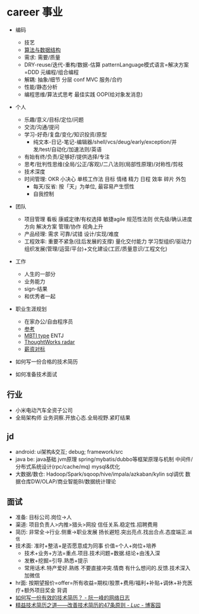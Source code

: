 # career 事业

- 编码
  - 技艺
  - [算法与数据结构](../a/algo.md)
  - 需求: 需要/质量
  - DRY-reuse/迭代-重构/数据-估算 patternLanguage模式语言=解决方案=DDD 元编程/组合编程
  - 解耦: 抽象/细节 分层 conf MVC 服务/合约
  - 性能/静态分析
  - 编程思维/算法式思考 最佳实践 OOP(给对象发消息)
- 个人
  - 乐趣/意义/目标/定位/问题
  - 交流/沟通/提问
  - 学习-好奇/复盘/变化/知识投资/原型
    - 纯文本-日记-笔记-编辑器/shell/vcs/deug/early/exception/并发/test/自动化/加速法则/英语
  - 有始有终/负责/足够好/提供选择/专注
  - 思考/批判性思维(全局/公正/客观)/二八法则(局部性原理)/对称性/剪枝
  - 技术深度
  - 时间管理: OKR 小决心 单核工作法 目标 情绪 精力 日程 效率 碎片 外包
    - 每天/反省: 按「天」为单位, 最容易产生惯性
    - 自我控制
- 团队
  - 项目管理 看板 康威定律/有权选择 敏捷agile 规范性法则 优先级/确认进度 方向 解决方案 管理/协作 视角上升
  - 产品经理: 需求 可靠/试错 设计/实现/难度
  - 工程效率: 重要不紧急(往后发展的支撑) 量化交付能力 学习型组织/驱动力 组织发展(管理/运营/平台)+文化建设(工匠/质量意识/工程文化)
- 工作
  - 人生的一部分
  - 业务能力
  - sign-结果
  - 和优秀者一起
- 职业生涯规划
  - 在家办公/自由程序员
  - [参考](https://github.com/halfrost)
  - [MBTI type](http://www.humanmetrics.com/) ENTJ
  - [ThoughtWorks radar](https://www.thoughtworks.com/cn/radar)
  - [薪资对标](https://duibiao.info)

- 如何写一份合格的技术简历
- 如何准备技术面试

## 行业

- 小米电动汽车全资子公司
- 全局架构师 业务洞察.开放心态.全局视野.紧盯结果

## jd

- android: ui架构&交互; debug; framework/src
- java be: java基础 jvm原理 spring/mybatis/dubbo等框架原理与机制 中间件/分布式系统设计(rpc/cache/mq) mysql&优化
- 大数据/数仓: Hadoop/Spark/sqoop/hive/impala/azkaban/kylin sql调优 数据仓库DW/OLAP/商业智能BI/数据统计理论

## 面试

- 准备: 目标公司.岗位->人
- 渠道: 项目负责人>内推>猎头>网投 信任关系.稳定性.招聘费用
- 简历: 非常全->行业.侧重->职业发展 扬长避短.突出亮点.找出合点.态度端正.`诚信`
- 技术面: 准时+整洁+是否愿意成为同事 价值=个人+岗位+培养
  - 技术+业务+方法=重点.项目.技术问题+数据.结论+由浅入深
  - 发散+挖掘=引导.熟悉+提示
  - 常用话术.特产爱好.熟练 不要直接冲突.情商 有什么想问的.反馈.技术深入 加微信
- hr面: 按期望报价=offer=所有收益=期权/股票+费用/福利+补贴+调休+补充医疗+额外项目奖金 背调
- [如何写一份有效的技术简历？ - 阮一峰的网络日志](http://www.ruanyifeng.com/blog/2020/01/technical-resume.html)
- [精益技术简历之道——改善技术简历的47条原则 - _Luc_ - 博客园](https://www.cnblogs.com/figure9/p/lean-technical-resume.html)

